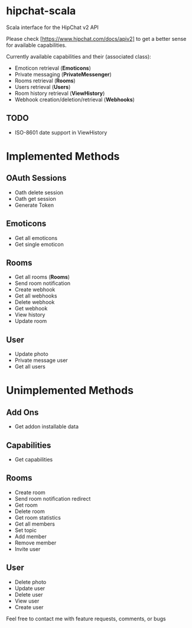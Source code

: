hipchat-scala
=============

Scala interface for the HipChat v2 API

Please check [https://www.hipchat.com/docs/apiv2] to get a better sense for available capabilities.

Currently available capabilities and their (associated class):
* Emoticon retrieval (**Emoticons**)
* Private messaging (**PrivateMessenger**)
* Rooms retrieval (**Rooms**)
* Users retrieval (**Users**)
* Room history retrieval (**ViewHistory**)
* Webhook creation/deletion/retrieval (**Webhooks**)

TODO
----
* ISO-8601 date support in ViewHistory

Implemented Methods
===================

OAuth Sessions
--------------
* Oath delete session
* Oath get session
* Generate Token

Emoticons
---------
* Get all emoticons
* Get single emoticon

Rooms
-----
* Get all rooms (**Rooms**)
* Send room notification
* Create webhook
* Get all webhooks
* Delete webhook
* Get webhook
* View history
* Update room

User
----
* Update photo
* Private message user
* Get all users

Unimplemented Methods
=====================

Add Ons
-------
* Get addon installable data

Capabilities
------------
* Get capabilities

Rooms
-----
* Create room
* Send room notification redirect
* Get room
* Delete room
* Get room statistics
* Get all members
* Set topic
* Add member
* Remove member
* Invite user

User
----
* Delete photo
* Update user
* Delete user
* View user
* Create user



Feel free to contact me with feature requests, comments, or bugs
